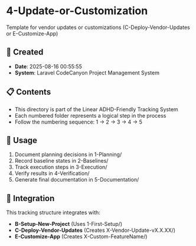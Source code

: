# 4-Update-or-Customization

Template for vendor updates or customizations (C-Deploy-Vendor-Updates or E-Customize-App)

## 📅 Created
- **Date**: 2025-08-16 00:55:55
- **System**: Laravel CodeCanyon Project Management System

## 📋 Contents
- This directory is part of the Linear ADHD-Friendly Tracking System
- Each numbered folder represents a logical step in the process
- Follow the numbering sequence: 1 → 2 → 3 → 4 → 5

## 🎯 Usage
1. Document planning decisions in 1-Planning/
2. Record baseline states in 2-Baselines/
3. Track execution steps in 3-Execution/
4. Verify results in 4-Verification/
5. Generate final documentation in 5-Documentation/

## 🔗 Integration
This tracking structure integrates with:
- **B-Setup-New-Project** (Uses 1-First-Setup/)
- **C-Deploy-Vendor-Updates** (Creates X-Vendor-Update-vX.X.XX/)
- **E-Customize-App** (Creates X-Custom-FeatureName/)

